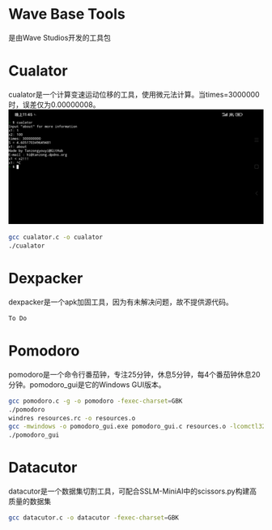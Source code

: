 # Wave Base Tools
是由Wave Studios开发的工具包

# Cualator
cualator是一个计算变速运动位移的工具，使用微元法计算。当times=3000000时，误差仅为0.00000008。
![Cualator](cualator/cualator.jpg)
```bash
gcc cualator.c -o cualator
./cualator
```

# Dexpacker
dexpacker是一个apk加固工具，因为有未解决问题，故不提供源代码。
```bash
To Do
```

# Pomodoro
pomodoro是一个命令行番茄钟，专注25分钟，休息5分钟，每4个番茄钟休息20分钟。pomodoro_gui是它的Windows GUI版本。
```bash
gcc pomodoro.c -g -o pomodoro -fexec-charset=GBK
./pomodoro
windres resources.rc -o resources.o
gcc -mwindows -o pomodoro_gui.exe pomodoro_gui.c resources.o -lcomctl32 -fexec-charset=GBK
./pomodoro_gui
```

# Datacutor
datacutor是一个数据集切割工具，可配合SSLM-MiniAI中的scissors.py构建高质量的数据集
```bash
gcc datacutor.c -o datacutor -fexec-charset=GBK
```
